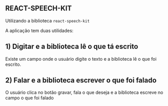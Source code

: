 ## REACT-SPEECH-KIT

Utilizando a biblioteca `react-speech-kit`

A aplicação tem duas utilidades:

## 1) Digitar e a biblioteca lê o que tá escrito
Existe um campo onde o usuário digite o texto e a biblioteca lê o que foi escrito.

## 2) Falar e a biblioteca escrever o que foi falado
O usuário clica no botão gravar, fala o que deseja e a biblioteca escreve no campo o que foi falado
